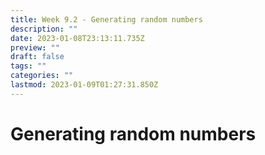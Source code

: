 ```yaml
---
title: Week 9.2 - Generating random numbers
description: ""
date: 2023-01-08T23:13:11.735Z
preview: ""
draft: false
tags: ""
categories: ""
lastmod: 2023-01-09T01:27:31.850Z
---
```

# Generating random numbers